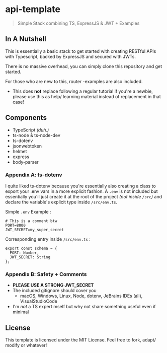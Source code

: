 # api-template
> Simple Stack combining TS, ExpressJS & JWT + Examples

## In A Nutshell
This is essentially a basic stack to get started with creating RESTful APIs with Typescript, backed by ExpressJS and secured with JWTs.

There is no massive overhead, you can simply clone this repository and get started. 

For those who are new to this, router -examples are also included.
- This does __not__ replace following a regular tutorial if you're a newbie, please use this as help/ learning material instead of replacement in that case!

## Components
- TypeScript _(duh.)_
- ts-node & ts-node-dev
- ts-dotenv
- jsonwebtoken
- helmet
- express
- body-parser


### Appendix A: ts-dotenv
I quite liked ts-dotenv because you're essentially also creating a class to export your .env vars in a more explicit fashion.
A `.env` is not included but essentially you'll just create it at the root of the project _(not inside `/src`)_ and declare the variable's explicit type inside `/src/env.ts`.

Simple `.env` Example :
```
# This is a comment btw
PORT=8000
JWT_SECRET=my_super_secret
```

Corresponding entry inside `/src/env.ts` :
```
export const schema = {  
  PORT: Number,  
  JWT_SECRET: String  
};
```

### Appendix B: Safety + Comments
- __PLEASE USE A STRONG JWT_SECRET__
- The included gitignore should cover you
	- macOS, Windows, Linux, Node, dotenv, JeBrains IDEs (all), VisualStudioCode
- I'm _not_ a TS expert mself but why not share something useful even if minimal


## License
This template is licensed under the MIT License. Feel free to fork, adapt/ modify or whatever!

